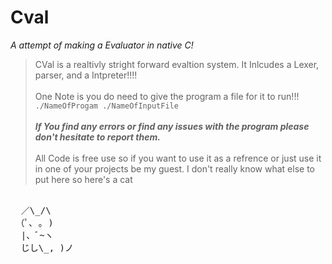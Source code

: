 # Cval

*A attempt of making a Evaluator in native C!*

> CVal is a realtivly stright forward evaltion system. 
> It Inlcudes a Lexer, parser, and a Intpreter!!!!<br><br>
> One Note is you do need to give the program a file for it to run!!!
`./NameOfProgam ./NameOfInputFile` <br><br>
> ***If You find any errors or find any issues with the program please don't hesitate to report them.<br><br>***
> All Code is free use so if you want to use it as a refrence or just use it in one of your projects be my guest.
> I don't really know what else to put here so here's a cat<br>
 
 <pre> 
  ／\_/\  
 （ﾟ､ ｡ )
  |、ﾞ~ヽ
  じし\_, )ノ
<br>
